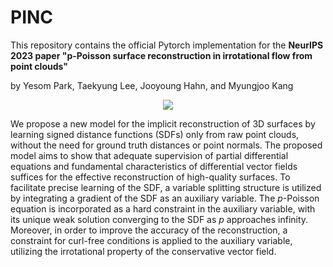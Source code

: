 # PINC
This repository contains the official Pytorch implementation for the **NeurIPS 2023 paper "p-Poisson surface reconstruction in irrotational flow from point clouds"**

by Yesom Park, Taekyung Lee, Jooyoung Hahn, and Myungjoo Kang

<p align="center">
  <img src="https://github.com/Yebbi/PINC/assets/82932461/1de9d9e3-68b6-4921-b25e-5787f6b5cecc" />
</p>


We propose a new model for the implicit reconstruction of 3D surfaces by learning signed distance functions (SDFs) only from raw point clouds, without the need for ground truth distances or point normals. The proposed model aims to show that adequate supervision of partial differential equations and fundamental characteristics of differential vector fields suffices for the effective reconstruction of high-quality surfaces. To facilitate precise learning of the SDF, a variable splitting structure is utilized by integrating a gradient of the SDF as an auxiliary variable. The $p$-Poisson equation is incorporated as a hard constraint in the auxiliary variable, with its unique weak solution converging to the SDF as $p$ approaches infinity.
Moreover, in order to improve the accuracy of the reconstruction, a constraint for curl-free conditions is applied to the auxiliary variable, utilizing the irrotational property of the conservative vector field.

